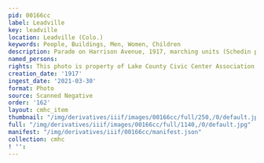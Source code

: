 ```yaml
---
pid: 00166cc
label: Leadville
key: leadville
location: Leadville (Colo.)
keywords: People, Buildings, Men, Women, Children
description: Parade on Harrison Avenue, 1917, marching units (Schedin photo)
named_persons: 
rights: This photo is property of Lake County Civic Center Association.
creation_date: '1917'
ingest_date: '2021-03-30'
format: Photo
source: Scanned Negative
order: '162'
layout: cmhc_item
thumbnail: "/img/derivatives/iiif/images/00166cc/full/250,/0/default.jpg"
full: "/img/derivatives/iiif/images/00166cc/full/1140,/0/default.jpg"
manifest: "/img/derivatives/iiif/00166cc/manifest.json"
collection: cmhc
! '': 
---
```


